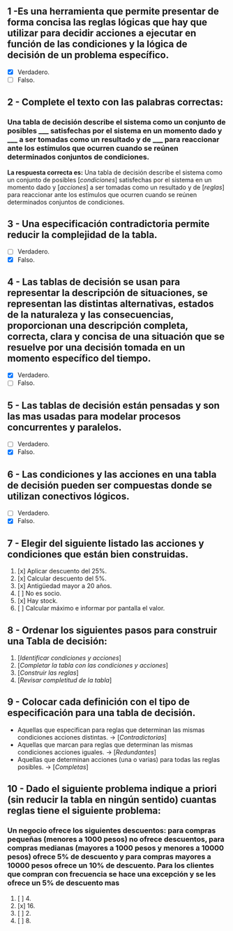## 1 -Es una herramienta que permite presentar de forma concisa las reglas lógicas que hay que utilizar para decidir acciones a ejecutar en función de las condiciones y la lógica de decisión de un problema específico.

- [x] Verdadero.
- [ ] Falso.

## 2 - Complete el texto con las palabras correctas:

### Una tabla de decisión describe el sistema como un conjunto de posibles \___  satisfechas por el sistema en un momento dado y \___ a ser tomadas como un resultado y de \___  para reaccionar ante los estímulos que ocurren cuando se reúnen determinados conjuntos de condiciones.

**La respuesta correcta es:** Una tabla de decisión describe el sistema como un conjunto de posibles [*condiciones*] satisfechas por el sistema en un momento dado y [*acciones*] a ser tomadas como un resultado y de [*reglas*] para reaccionar ante los estímulos que ocurren cuando se reúnen determinados conjuntos de condiciones.

## 3 - Una especificación contradictoria permite reducir la complejidad de la tabla.

- [ ] Verdadero.
- [x] Falso.

## 4 - Las tablas de decisión se usan para representar la descripción de situaciones, se representan las distintas alternativas, estados de la naturaleza y las consecuencias, proporcionan una descripción completa, correcta, clara y concisa de una situación que se resuelve por una decisión tomada en un momento específico del tiempo.

- [x] Verdadero.
- [ ] Falso.

## 5 - Las tablas de decisión están pensadas y son las mas usadas para modelar procesos concurrentes y paralelos.

- [ ] Verdadero.
- [x] Falso.

## 6 - Las condiciones y las acciones en una tabla de decisión pueden ser compuestas donde se utilizan conectivos lógicos.

- [ ] Verdadero.
- [x] Falso.

## 7 - Elegir del siguiente listado las acciones y condiciones que están bien construidas.

1. [x] Aplicar descuento del 25%.
2. [x] Calcular descuento del 5%.
3. [x] Antigüedad mayor a 20 años.
4. [ ] No es socio.
5. [x] Hay stock.
6. [ ] Calcular máximo e informar por pantalla el valor.

## 8 - Ordenar los siguientes pasos para construir una Tabla de decisión:

1. [*Identificar condiciones y acciones*]
2. [*Completar la tabla con las condiciones y acciones*]
3. [*Construir las reglas*]
4. [*Revisar completitud de la tabla*]

## 9 - Colocar cada definición con el tipo de especificación para una tabla de decisión.

- Aquellas que especifican para reglas que determinan las mismas condiciones acciones distintas. → [*Contradictorias*]
- Aquellas que marcan para reglas que determinan las mismas condiciones acciones iguales. → [*Redundantes*]
- Aquellas que determinan acciones (una o varias) para todas las reglas posibles. → [*Completas*]

## 10 - Dado el siguiente problema indique a priori (sin reducir la tabla en ningún sentido) cuantas reglas tiene el siguiente problema:

### Un negocio ofrece los siguientes descuentos: para compras pequeñas (menores a 1000 pesos) no ofrece descuentos, para compras medianas (mayores a 1000 pesos y menores a 10000 pesos) ofrece 5% de descuento y para compras mayores a 10000 pesos ofrece un 10% de descuento. Para los clientes que compran con frecuencia se hace una excepción y se les ofrece un 5% de descuento mas

1. [ ] 4.
1. [x] 16.
1. [ ] 2.
1. [ ] 8.